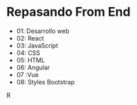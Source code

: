 # Repasando From End
- 01: Desarrollo web
- 02: React
- 03: JavaScript
- 04: CSS
- 05: HTML
- 06: Angular
- 07 :Vue
- 08: Styles Bootstrap


R